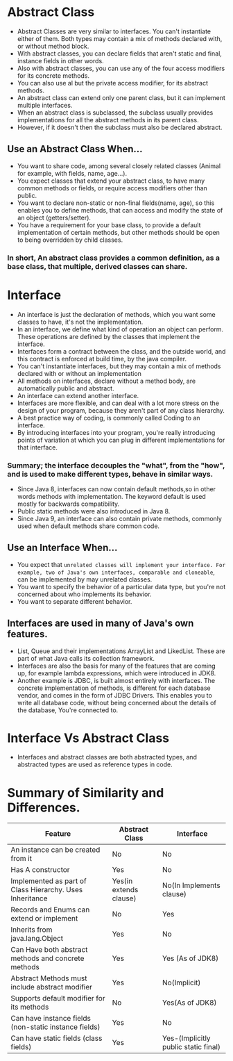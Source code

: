 # Abstract Class
- Abstract Classes are very similar to interfaces. You can't instantiate either of them. Both types may contain a mix of methods declared with, or without method block.
- With abstract classes, you can declare fields that aren't static and final, instance fields in other words.
- Also with abstract classes, you can use any of the four access modifiers for its concrete methods.
- You can also use al but the private access modifier, for its abstract methods.
- An abstract class can extend only one parent class, but it can implement multiple interfaces.
- When an abstract class is subclassed, the subclass usually provides implementations for all the abstract methods in its parent class.
- However, if it doesn't then the subclass must also be declared abstract.

## Use an Abstract Class When...
- You want to share code, among several closely related classes (Animal for example, with fields, name, age...).
- You expect classes that extend your abstract class, to have many common methods or fields, or require access modifiers other than public.
- You want to declare non-static or non-final fields(name, age), so this enables you to define methods, that can access and modify the state of an object (getters/setter).
- You have a requirement for your base class, to provide a default implementation of certain methods, but other methods should be open to being overridden by child classes.

### In short, An abstract class provides a common definition, as a base class, that multiple, derived classes can share.

# Interface
- An interface is just the declaration of methods, which you want some classes to have, it's not the implementation.
- In an interface, we define what kind of operation an object can perform. These operations are defined by the classes that implement the interface.
- Interfaces form a contract between the class, and the outside world, and this contract is enforced at build time, by the java compiler.
- You can't instantiate interfaces, but they may contain a mix of methods declared with or without an implementation
- All methods on interfaces, declare without a method body, are automatically public and abstract.
- An interface can extend another interface.
- Interfaces are more flexible, and can deal with a lot more stress on the design of your program, because they aren't part of any class hierarchy.
- A best practice way of coding, is commonly called Coding to an interface.
- By introducing interfaces into your program, you're really introducing points of variation at which you can plug in different implementations for that interface. 
### Summary; the interface decouples the "what", from the "how", and is used to make different types, behave in similar ways.
- Since Java 8, interfaces can now contain default methods,so in other words methods with implementation. The keyword default is used mostly for backwards compatibility.
- Public static methods were also introduced in Java 8.
- Since Java 9, an interface can also contain private methods, commonly used when default methods share common code.

## Use an Interface When...
- You expect that `unrelated classes will implement your interface. For example, two of Java's own interfaces, comparable and cloneable`, can be implemented by may unrelated classes.
- You want to specify the behavior of a particular data type, but you're not concerned about who implements its behavior.
- You want to separate different behavior.

## Interfaces are used in many of Java's own features.
- List, Queue and their implementations ArrayList and LikedList. These are part of what Java calls its collection framework.
- Interfaces are also the basis for many of the features that are coming up, for example lambda expressions, which were introduced in JDK8.
- Another example is JDBC, is built almost entirely with interfaces. The concrete implementation of methods, is different for each database vendor, and comes in the form of JDBC Drivers. This enables you to write all database code, without being concerned about the details of the database, You're connected to.

# Interface Vs Abstract Class
- Interfaces and abstract classes are both abstracted types, and abstracted types are used as reference types in code.

# Summary of Similarity and Differences.

| Feature                                                  | Abstract Class         | Interface                            |
|----------------------------------------------------------|------------------------|--------------------------------------|
| An instance can be created from it                       | No                     | No                                   |
| Has A constructor                                        | Yes                    | No                                   |
| Implemented as part of Class Hierarchy. Uses Inheritance | Yes(in extends clause) | No(In Implements clause)             |
| Records and Enums can extend or implement                | No                     | Yes                                  |
| Inherits from java.lang.Object                           | Yes                    | No                                   |
| Can Have both abstract methods and concrete methods      | Yes                    | Yes (As of JDK8)                     |
| Abstract Methods must include abstract modifier          | Yes                    | No(Implicit)                         |
| Supports default modifier for its methods                | No                     | Yes(As of JDK8)                      |
| Can have instance fields (non-static instance fields)    | Yes                    | No                                   |
| Can have static fields (class fields)                    | Yes                    | Yes-(Implicitly public static final) |

